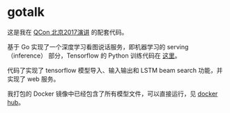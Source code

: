 # gotalk

这是我在 [QCon 北京2017演讲](http://2017.qconbeijing.com/presentation/872) 的配套代码。

基于 Go 实现了一个深度学习看图说话服务，即机器学习的 serving（inference） 部分，Tensorflow 的 Python 训练代码在 [这里](https://github.com/tensorflow/models/tree/master/im2txt)。

代码了实现了 tensorflow 模型导入、输入输出和 LSTM beam search 功能，并实现了 web 服务。

我打包的 Docker 镜像中已经包含了所有模型文件，可以直接运行，见 [docker hub](https://hub.docker.com/r/unmerged/gotalk/)。
